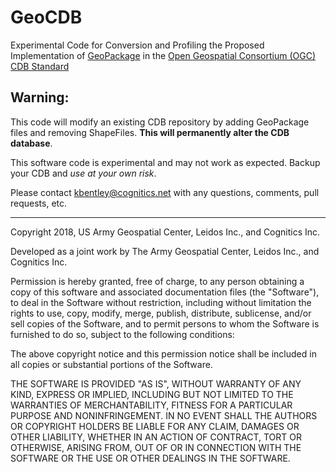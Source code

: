 # GeoCDB
Experimental Code for Conversion and Profiling the Proposed Implementation of [GeoPackage](http://www.geopackage.org) in the [Open Geospatial Consortium (OGC)](http://www.opengeospatial.org/) [CDB Standard](http://www.opengeospatial.org/standards/cdb)


## Warning:

This code will modify an existing CDB repository by adding GeoPackage files and
removing ShapeFiles. **This will permanently alter the CDB database**.

This software code is experimental and may not work as expected. Backup your CDB and 
_use at your own risk_.

Please contact kbentley@cognitics.net with any questions, comments, pull requests,
etc.

---
Copyright 2018, US Army Geospatial Center, Leidos Inc., and Cognitics Inc.

Developed as a joint work by The Army Geospatial Center, Leidos Inc., 
and Cognitics Inc. 

Permission is hereby granted, free of charge, to any person obtaining a copy of 
this software and associated documentation files (the "Software"), to deal in 
the Software without restriction, including without limitation the rights to use,
copy, modify, merge, publish, distribute, sublicense, and/or sell copies of the 
Software, and to permit persons to whom the Software is furnished to do so, subject 
to the following conditions:

The above copyright notice and this permission notice shall be included in all 
copies or substantial portions of the Software.

THE SOFTWARE IS PROVIDED "AS IS", WITHOUT WARRANTY OF ANY KIND, EXPRESS OR IMPLIED,
INCLUDING BUT NOT LIMITED TO THE WARRANTIES OF MERCHANTABILITY, FITNESS FOR A 
PARTICULAR PURPOSE AND NONINFRINGEMENT. IN NO EVENT SHALL THE AUTHORS OR COPYRIGHT 
HOLDERS BE LIABLE FOR ANY CLAIM, DAMAGES OR OTHER LIABILITY, WHETHER IN AN ACTION 
OF CONTRACT, TORT OR OTHERWISE, ARISING FROM, OUT OF OR IN CONNECTION WITH THE 
SOFTWARE OR THE USE OR OTHER DEALINGS IN THE SOFTWARE.



